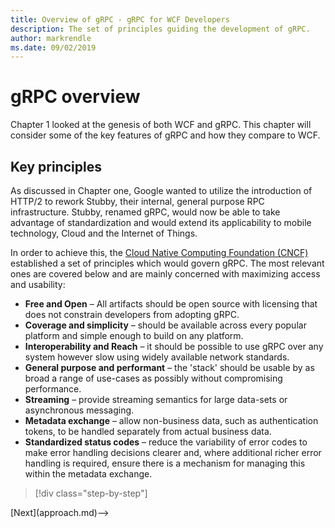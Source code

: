 ```yaml
---
title: Overview of gRPC - gRPC for WCF Developers
description: The set of principles guiding the development of gRPC.
author: markrendle
ms.date: 09/02/2019
---
```


# gRPC overview

Chapter 1 looked at the genesis of both WCF and gRPC. This chapter will consider some of the key features of gRPC and how they compare to WCF.

## Key principles

As discussed in Chapter one, Google wanted to utilize the introduction of HTTP/2 to rework Stubby, their internal, general purpose RPC infrastructure. Stubby, renamed gRPC, would now be able to take advantage of standardization and would extend its applicability to mobile technology, Cloud and the Internet of Things.

In order to achieve this, the [Cloud Native Computing Foundation (CNCF)](https://www.cncf.io/) established a set of principles which would govern gRPC. The most relevant ones are covered below and are mainly concerned with maximizing access and usability:

- **Free and Open** – All artifacts should be open source with licensing that does not constrain developers from adopting gRPC.
- **Coverage and simplicity** – should be available across every popular platform and simple enough to build on any platform.
- **Interoperability and Reach** – it should be possible to use gRPC over any system however slow using widely available network standards.
- **General purpose and performant** – the 'stack' should be usable by as broad a range of use-cases as possibly without compromising performance.
- **Streaming** – provide streaming semantics for large data-sets or asynchronous messaging.
- **Metadata exchange** – allow non-business data, such as authentication tokens, to be handled separately from actual business data.
- **Standardized status codes** – reduce the variability of error codes to make error handling decisions clearer and, where additional richer error handling is required, ensure there is a mechanism for managing this within the metadata exchange.

>[!div class="step-by-step"]
<!-->[Next](approach.md)-->
